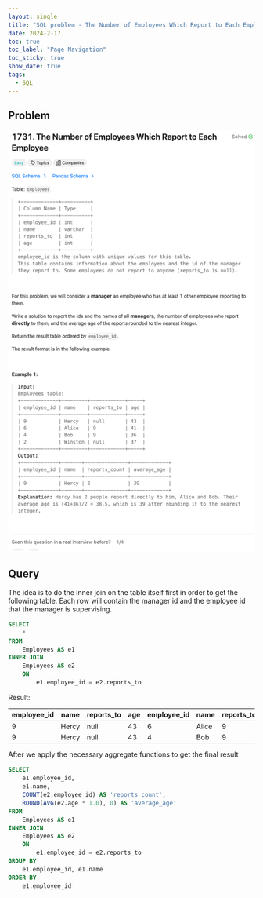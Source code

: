 ```yaml
---
layout: single
title: "SQL problem - The Number of Employees Which Report to Each Employee"
date: 2024-2-17
toc: true
toc_label: "Page Navigation"
toc_sticky: true
show_date: true
tags:
  - SQL
---
```


## Problem

![problem-1731](/assets/images/2024-02-17_13-25-21-problem-1731.png)

## Query

The idea is to do the inner join on the table itself first in order to get the following table. Each row will contain the manager id and the employee id that the manager is supervising.

```sql
SELECT 
    *
FROM
    Employees AS e1
INNER JOIN
    Employees AS e2
    ON
        e1.employee_id = e2.reports_to
```

Result:

| employee_id | name  | reports_to | age | employee_id | name  | reports_to | age |
| ----------- | ----- | ---------- | --- | ----------- | ----- | ---------- | --- |
| 9           | Hercy | null       | 43  | 6           | Alice | 9          | 41  |
| 9           | Hercy | null       | 43  | 4           | Bob   | 9          | 36  |

After we apply the necessary aggregate functions to get the final result

```sql
SELECT 
    e1.employee_id,
    e1.name,
    COUNT(e2.employee_id) AS 'reports_count',
    ROUND(AVG(e2.age * 1.0), 0) AS 'average_age'
FROM
    Employees AS e1
INNER JOIN
    Employees AS e2
    ON
        e1.employee_id = e2.reports_to
GROUP BY
    e1.employee_id, e1.name
ORDER BY
    e1.employee_id
```
